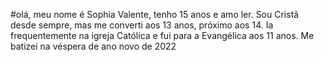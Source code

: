 #olá, meu nome é Sophia Valente, tenho 15 anos e amo ler. Sou Cristã desde sempre, mas me converti aos 13 anos, próximo aos 14. 
Ia frequentemente na igreja Católica e fui para a Evangélica aos 11 anos. Me batizei na véspera de ano novo de 2022
